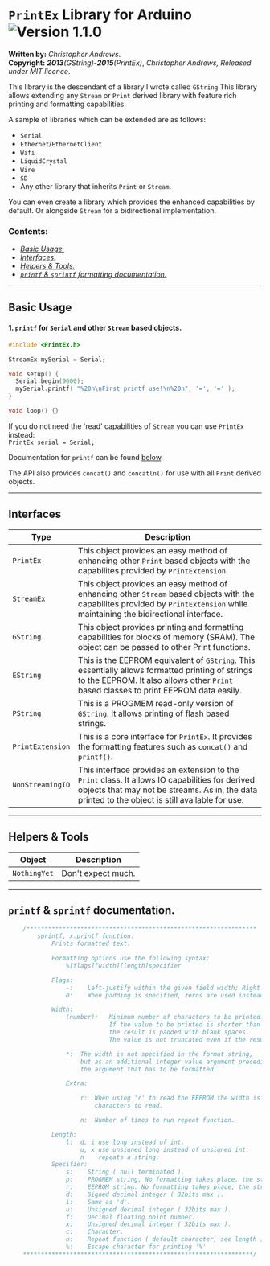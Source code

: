 # **`PrintEx`** Library for Arduino ![Version 1.1.0](https://img.shields.io/badge/Version-1.1.0-blue.svg)

**Written by:** *Christopher Andrews*.  
**Copyright:** _**2013**_*(GString)*-_**2015**_*(PrintEx)*, *Christopher Andrews, Released under MIT licence*.

This library is the descendant of a library I wrote called `GString`
This library allows extending any `Stream` or `Print` derived library with feature rich printing and formatting capabilities.

A sample of libraries which can be extended are as follows:
- `Serial`
- `Ethernet`/`EthernetClient`
- `Wifi`
- `LiquidCrystal`
- `Wire`
- `SD`
- Any other library that inherits `Print` or `Stream`. 

You can even create a library which provides the enhanced capabilities by default. Or alongside `Stream` for a bidirectional implementation.


### Contents:
- [*Basic Usage.*](#basic-usage)
- [*Interfaces.*](#interfaces)
- [*Helpers & Tools.*](#helpers--tools)
- [*`printf` & `sprintf` formatting documentation.*](#printf--sprintf-documentation)

---
## Basic Usage

#### 1. `printf` for `Serial` and other `Stream` based objects.

```C++
#include <PrintEx.h>

StreamEx mySerial = Serial;

void setup() {
  Serial.begin(9600);
  mySerial.printf( "%20n\nFirst printf use!\n%20n", '=', '=' );
}

void loop() {}
```

If you do not need the 'read' capabilities of `Stream` you can use `PrintEx` instead:  
`PrintEx serial = Serial;`

Documentation for `printf` can be found [below](#printf--sprintf-documentation).

The API also provides `concat()` and `concatln()` for use with all `Print` derived objects.

---

## Interfaces
Type  | Description
------------- | -------------
`PrintEx`  | This object provides an easy method of enhancing other `Print` based objects with the capabilites provided by `PrintExtension`.
`StreamEx`  | This object provides an easy method of enhancing other `Stream` based objects with the capabilites provided by `PrintExtension` while maintaining the bidirectional interface.
`GString`  | This object provides printing and formatting capabilities for blocks of memory (SRAM). The object can be passed to other Print functions.
`EString`  | This is the EEPROM equivalent of `GString`. This essentially allows formatted printing of strings to the EEPROM. It also allows other `Print` based classes to print EEPROM data easily.
`PString`  | This is a PROGMEM read-only version of `GString`. It allows printing of flash based strings.
`PrintExtension`  | This is a core interface for `PrintEx`. It provides the formatting features such as `concat()` and `printf()`.
`NonStreamingIO`  | This interface provides an extension to the `Print` class. It allows IO capabilities for derived objects that may not be streams. As in, the data printed to the object is still available for use.
---

## Helpers & Tools

Object  | Description
------------- | -------------
`NothingYet`  | Don't expect much.

---
## `printf` & `sprintf` documentation.

```C++
	/****************************************************************
        sprintf, x.printf function.
            Prints formatted text.

            Formatting options use the following syntax:
                %[flags][width][length]specifier

            Flags:
                -:    Left-justify within the given field width; Right justification is the default.
                0:    When padding is specified, zeros are used instead of spaces.

            Width:
                (number):   Minimum number of characters to be printed.
                            If the value to be printed is shorter than this number,
                            the result is padded with blank spaces.
                            The value is not truncated even if the result is larger.

                *:  The width is not specified in the format string,
                    but as an additional integer value argument preceding
                    the argument that has to be formatted.

                Extra:

                    r:  When using 'r' to read the EEPROM the width is the number of
                        characters to read.

                    n:  Number of times to run repeat function.

            Length:
                l:  d, i use long instead of int.
                    u, x use unsigned long instead of unsigned int.
                    n    repeats a string.
            Specifier:
                s:    String ( null terminated ).
                p:    PROGMEM string. No formatting takes place, the string is printed directly.
                r:    EEPROM string. No formatting takes place, the string is printed directly.
                d:    Signed decimal integer ( 32bits max ).
                i:    Same as 'd'.
                u:    Unsigned decimal integer ( 32bits max ).
                f:    Decimal floating point number.
                x:    Unsigned decimal integer ( 32bits max ).
                c:    Character.
                n:    Repeat function ( default character, see length ).
                %:    Escape character for printing '%'
    ****************************************************************/
```
